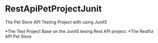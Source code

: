 # RestApiPetProjectJunit
The Pet Store API Testing Project with using Junit5

*The Test Project Base on the Junit5 tesing Rest API project.
*The Restful API Pet Store 
